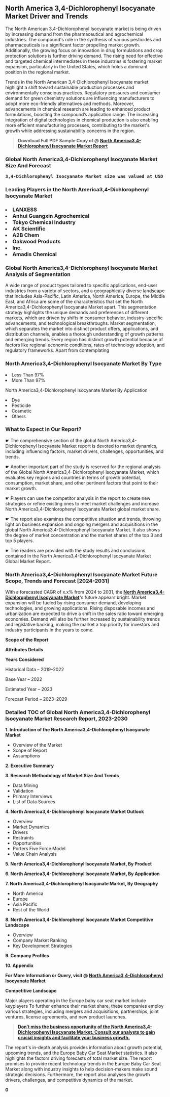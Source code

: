 <p><h2>North America 3,4-Dichlorophenyl Isocyanate Market Driver and Trends</h2><p>The North American 3,4-Dichlorophenyl Isocyanate market is being driven by increasing demand from the pharmaceutical and agrochemical industries. The compound's role in the synthesis of various pesticides and pharmaceuticals is a significant factor propelling market growth. Additionally, the growing focus on innovation in drug formulations and crop protection solutions is further driving demand. The rising need for effective and targeted chemical intermediates in these industries is fostering market expansion, particularly in the United States, which holds a dominant position in the regional market.</p><p>Trends in the North American 3,4-Dichlorophenyl Isocyanate market highlight a shift toward sustainable production processes and environmentally conscious practices. Regulatory pressures and consumer demand for green chemistry solutions are influencing manufacturers to adopt more eco-friendly alternatives and methods. Moreover, advancements in chemical research are leading to enhanced product formulations, boosting the compound’s application range. The increasing integration of digital technologies in chemical production is also enabling more efficient manufacturing processes, contributing to the market's growth while addressing sustainability concerns in the region.</p></p><blockquote id="" class=""><strong>Download Full PDF Sample Copy of @&nbsp;<a href="https://www.verifiedmarketreports.com/download-sample/?rid=896206&utm_source=GitHub-Jan&utm_medium=286" target="_blank">North America3,4-Dichlorophenyl Isocyanate Market Report</a>&nbsp;&nbsp;</strong></blockquote><h3 id="" class=""><strong>Global&nbsp;North America3,4-Dichlorophenyl Isocyanate Market Size And Forecast</strong></h3><pre class="reader-text-block__code-block"><strong>3,4-Dichlorophenyl Isocyanate Market size was valued at USD 0.12 Billion in 2022 and is projected to reach USD 0.22 Billion by 2030, growing at a CAGR of 8.5% from 2024 to 2030.</strong></pre><h3 id="" class="">Leading Players in the&nbsp;North America3,4-Dichlorophenyl Isocyanate Market</h3><h3 class=""></Li><Li>LANXESS</Li><Li> Anhui Guangxin Agrochemical</Li><Li> Tokyo Chemical Industry</Li><Li> AK Scientific</Li><Li> A2B Chem</Li><Li> Oakwood Products</Li><Li> Inc.</Li><Li> Amadis Chemical</h3><h3 id="" class="">Global&nbsp;North America3,4-Dichlorophenyl Isocyanate Market Analysis of Segmentation</h3><p id="" class="">A wide range of product types tailored to specific applications, end-user industries from a variety of sectors, and a geographically diverse landscape that includes Asia-Pacific, Latin America, North America, Europe, the Middle East, and Africa are some of the characteristics that set the North America3,4-Dichlorophenyl Isocyanate Market apart. This segmentation strategy highlights the unique demands and preferences of different markets, which are driven by shifts in consumer behavior, industry-specific advancements, and technological breakthroughs. Market segmentation, which separates the market into distinct product offers, applications, and distribution channels, enables a thorough understanding of growth patterns and emerging trends. Every region has distinct growth potential because of factors like regional economic conditions, rates of technology adoption, and regulatory frameworks. Apart from contemplating</p><h3 id="" class="">North America3,4-Dichlorophenyl Isocyanate Market&nbsp;By Type</h3><p></Li><Li>Less Than 97%</Li><Li> More Than 97%</p><div class="" data-test-id=""><p>North America3,4-Dichlorophenyl Isocyanate Market&nbsp;By Application</p></div><p class=""></Li><Li>Dye</Li><Li> Pesticide</Li><Li> Cosmetic</Li><Li> Others</p><div class="" data-test-id=""><h3><span class="">What to Expect in Our Report?</span></h3></div><div class="" data-test-id=""><p><span class="">☛ The comprehensive section of the global North America3,4-Dichlorophenyl Isocyanate Market report is devoted to market dynamics, including influencing factors, market drivers, challenges, opportunities, and trends.</span></p></div><div class="" data-test-id=""><p><span class="">☛ Another important part of the study is reserved for the regional analysis of the Global North America3,4-Dichlorophenyl Isocyanate Market, which evaluates key regions and countries in terms of growth potential, consumption, market share, and other pertinent factors that point to their market growth.</span></p></div><div class="" data-test-id=""><p><span class="">☛ Players can use the competitor analysis in the report to create new strategies or refine existing ones to meet market challenges and increase North America3,4-Dichlorophenyl Isocyanate Market global market share.</span></p></div><div class="" data-test-id=""><p><span class="">☛ The report also examines the competitive situation and trends, throwing light on business expansion and ongoing mergers and acquisitions in the global North America3,4-Dichlorophenyl Isocyanate Market. It also shows the degree of market concentration and the market shares of the top 3 and top 5 players.</span></p></div><div class="" data-test-id=""><p><span class="">☛ The readers are provided with the study results and conclusions contained in the North America3,4-Dichlorophenyl Isocyanate Market Global Market Report.</span></p></div><div class="" data-test-id=""><h3><span class="">North America3,4-Dichlorophenyl Isocyanate Market Future Scope, Trends and Forecast [2024-2031]</span></h3></div><div class="" data-test-id=""><p><span class="">With a forecasted CAGR of x.x% from 2024 to 2031, the <strong><a href="https://www.verifiedmarketreports.com/download-sample/?rid=896206&utm_source=GitHub-Jan&utm_medium=286" target="_blank">North America3,4-Dichlorophenyl Isocyanate Market</a>'</strong>s future appears bright. Market expansion will be fueled by rising consumer demand, developing technologies, and growing applications. Rising disposable incomes and urbanization are expected to drive a shift in the sales ratio toward emerging economies. Demand will also be further increased by sustainability trends and legislative backing, making the market a top priority for investors and industry participants in the years to come.</span></p><p id="ember66" class="ember-view reader-text-block__paragraph"><strong>Scope of the Report</strong></p><p id="ember67" class="ember-view reader-text-block__paragraph"><strong>Attributes Details</strong></p><p id="ember68" class="ember-view reader-text-block__paragraph"><strong>Years Considered</strong></p><p id="ember69" class="ember-view reader-text-block__paragraph">Historical Data &ndash; 2019&ndash;2022</p><p id="ember70" class="ember-view reader-text-block__paragraph">Base Year &ndash; 2022</p><p id="ember71" class="ember-view reader-text-block__paragraph">Estimated Year &ndash; 2023</p><p id="ember72" class="ember-view reader-text-block__paragraph">Forecast Period &ndash; 2023&ndash;2029</p></div><h3 id="" class="">Detailed TOC of Global North America3,4-Dichlorophenyl Isocyanate Market Research Report, 2023-2030</h3><p id="" class=""><strong>1. Introduction of the North America3,4-Dichlorophenyl Isocyanate Market</strong></p><ul><li>Overview of the Market</li><li>Scope of Report</li><li>Assumptions</li></ul><p id="" class=""><strong>2. Executive Summary</strong></p><p id="" class=""><strong>3. Research Methodology of Market Size And Trends</strong></p><ul><li>Data Mining</li><li>Validation</li><li>Primary Interviews</li><li>List of Data Sources</li></ul><p id="" class=""><strong>4. North America3,4-Dichlorophenyl Isocyanate Market Outlook</strong></p><ul><li>Overview</li><li>Market Dynamics</li><li>Drivers</li><li>Restraints</li><li>Opportunities</li><li>Porters Five Force Model</li><li>Value Chain Analysis</li></ul><p id="" class=""><strong>5. North America3,4-Dichlorophenyl Isocyanate Market, By Product</strong></p><p id="" class=""><strong>6. North America3,4-Dichlorophenyl Isocyanate Market, By Application</strong></p><p id="" class=""><strong>7. North America3,4-Dichlorophenyl Isocyanate Market, By Geography</strong></p><ul><li>North America</li><li>Europe</li><li>Asia Pacific</li><li>Rest of the World</li></ul><p id="" class=""><strong>8. North America3,4-Dichlorophenyl Isocyanate Market Competitive Landscape</strong></p><ul><li>Overview</li><li>Company Market Ranking</li><li>Key Development Strategies</li></ul><p id="" class=""><strong>9. Company Profiles</strong></p><p id="" class=""><strong>10. Appendix</strong></p><p><strong>For More Information or Query, visit&nbsp;@ <a href="https://www.verifiedmarketreports.com/product/3-4-dichlorophenyl-isocyanate-market/" target="_blank">North America3,4-Dichlorophenyl Isocyanate Market</a></strong></p><p id="ember61" class="ember-view reader-text-block__paragraph"><strong>Competitive Landscape</strong></p><p id="ember62" class="ember-view reader-text-block__paragraph">Major players operating in the Europe baby car seat market include keyplayers To further enhance their market share, these companies employ various strategies, including mergers and acquisitions, partnerships, joint ventures, license agreements, and new product launches.</p><blockquote id="ember63" class="ember-view reader-text-block__blockquote"><strong><a href="https://www.verifiedmarketreports.com/download-sample/?rid=896206&utm_source=GitHub-Jan&utm_medium=286" target="_blank">Don&rsquo;t miss the business opportunity of the North America3,4-Dichlorophenyl Isocyanate Market. Consult our analysts to gain crucial insights and facilitate your business growth.</a></strong></blockquote><p id="ember64" class="ember-view reader-text-block__paragraph">The report's in-depth analysis provides information about growth potential, upcoming trends, and the Europe Baby Car Seat Market statistics. It also highlights the factors driving forecasts of total market size. The report promises to provide recent technology trends in the Europe Baby Car Seat Market along with industry insights to help decision-makers make sound strategic decisions. Furthermore, the report also analyses the growth drivers, challenges, and competitive dynamics of the market.</p><p class="ember-view reader-text-block__paragraph"><strong>0</strong></p>
